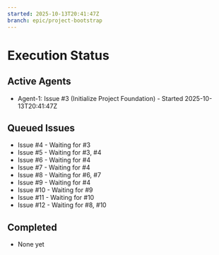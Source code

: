 ```yaml
---
started: 2025-10-13T20:41:47Z
branch: epic/project-bootstrap
---
```


# Execution Status

## Active Agents
- Agent-1: Issue #3 (Initialize Project Foundation) - Started 2025-10-13T20:41:47Z

## Queued Issues
- Issue #4 - Waiting for #3
- Issue #5 - Waiting for #3, #4
- Issue #6 - Waiting for #4
- Issue #7 - Waiting for #4
- Issue #8 - Waiting for #6, #7
- Issue #9 - Waiting for #4
- Issue #10 - Waiting for #9
- Issue #11 - Waiting for #10
- Issue #12 - Waiting for #8, #10

## Completed
- None yet
